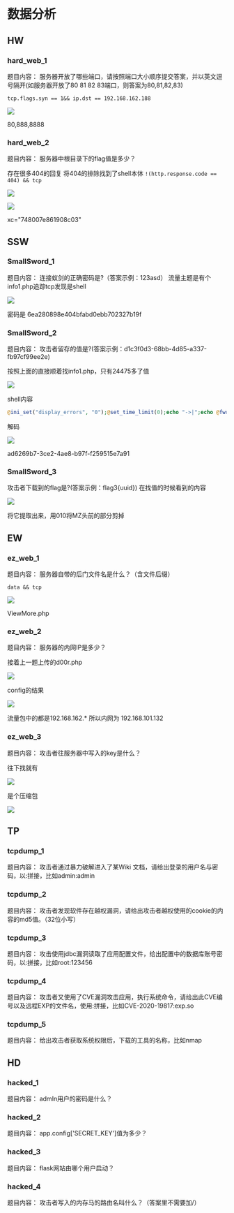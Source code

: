 # 数据分析
## HW
### hard_web_1
题目内容：
服务器开放了哪些端口，请按照端口大小顺序提交答案，并以英文逗号隔开(如服务器开放了80 81 82 83端口，则答案为80,81,82,83)

`tcp.flags.syn == 1&& ip.dst == 192.168.162.188`

![](attachments/Pasted%20image%2020230827220525.png)

80,888,8888

### hard_web_2
题目内容：
服务器中根目录下的flag值是多少？

存在很多404的回复
将404的排除找到了shell本体
`!(http.response.code == 404) && tcp`

![](attachments/Pasted%20image%2020230827221542.png)

![](attachments/Pasted%20image%2020230827221630.png)

xc="748007e861908c03"


## SSW
### SmallSword_1
题目内容：
连接蚁剑的正确密码是?（答案示例：123asd）
流量主题是有个info1.php追踪tcp发现是shell

![](attachments/Pasted%20image%2020230827224136.png)

密码是  6ea280898e404bfabd0ebb702327b19f

### SmallSword_2
题目内容：
攻击者留存的值是?(答案示例：d1c3f0d3-68bb-4d85-a337-fb97cf99ee2e)

按照上面的直接顺着找info1.php，只有24475多了值

![](attachments/Pasted%20image%2020230827224654.png)

shell内容

```PHP
@ini_set("display_errors", "0");@set_time_limit(0);echo "->|";echo @fwrite(fopen(base64_decode($_POST["0x72b3f341e432"]),"w"),base64_decode($_POST["0xe9bb136e8a5e9"]))?"1":"0";;echo "|<-";die();
```
解码

![](attachments/Pasted%20image%2020230827224717.png)

ad6269b7-3ce2-4ae8-b97f-f259515e7a91 

### SmallSword_3
攻击者下载到的flag是?(答案示例：flag3{uuid})
在找值的时候看到的内容

![](attachments/Pasted%20image%2020230827225308.png)

将它提取出来，用010将MZ头前的部分剪掉

## EW
### ez_web_1
题目内容：
服务器自带的后门文件名是什么？（含文件后缀）

`data && tcp`

![](attachments/Pasted%20image%2020230827232556.png)

ViewMore.php
### ez_web_2
题目内容：
服务器的内网IP是多少？

接着上一题上传的d00r.php

![](attachments/Pasted%20image%2020230827232933.png)

config的结果

![](attachments/Pasted%20image%2020230827233051.png)

流量包中的都是192.168.162.*
所以内网为 192.168.101.132
### ez_web_3
题目内容：
攻击者往服务器中写入的key是什么？

往下找就有

![](attachments/Pasted%20image%2020230827233246.png)

是个压缩包

![](attachments/Pasted%20image%2020230827233353.png)



## TP
### tcpdump_1
题目内容：
攻击者通过暴力破解进入了某Wiki 文档，请给出登录的用户名与密码，以:拼接，比如admin:admin

### tcpdump_2
题目内容：
攻击者发现软件存在越权漏洞，请给出攻击者越权使用的cookie的内容的md5值。（32位小写）

### tcpdump_3
题目内容：
攻击使用jdbc漏洞读取了应用配置文件，给出配置中的数据库账号密码，以:拼接，比如root:123456

### tcpdump_4
题目内容：
攻击者又使用了CVE漏洞攻击应用，执行系统命令，请给出此CVE编号以及远程EXP的文件名，使用:拼接，比如CVE-2020-19817:exp.so

### tcpdump_5
题目内容：
给出攻击者获取系统权限后，下载的工具的名称，比如nmap

## HD
### hacked_1
题目内容：
admIn用户的密码是什么？

### hacked_2
题目内容：
app.config['SECRET_KEY']值为多少？

### hacked_3
题目内容：
flask网站由哪个用户启动？

### hacked_4
题目内容：
攻击者写入的内存马的路由名叫什么？（答案里不需要加/）